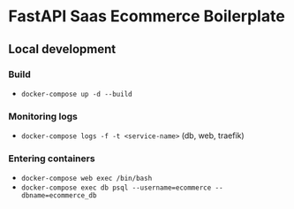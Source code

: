 # FastAPI Saas Ecommerce Boilerplate

## Local development
### Build
- `docker-compose up -d --build`
### Monitoring logs
- `docker-compose logs -f -t <service-name>` (db, web, traefik)

### Entering containers
- `docker-compose web exec /bin/bash`
- `docker-compose exec db psql --username=ecommerce --dbname=ecommerce_db`
